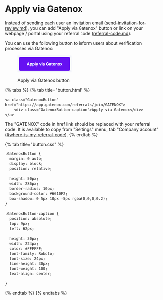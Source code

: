 # Apply via Gatenox

Instead of sending each user an invitation email ([send-invitation-for-review.md](send-invitation-for-review.md "mention")), you can add "Apply via Gatenox" button or link on your webpage / portal using your referral code ([referral-code.md](referral-code.md "mention")).

You can use the following button to inform users about verification processes via Gatenox:

<figure><img src="../../Images/apply_via_gatenox.png" alt="Apply via Gatenox"><figcaption><p>Apply via Gatenox button</p></figcaption></figure>

{% tabs %}
{% tab title="button.html" %}
```
<a class="GatenoxButton" href="https://app.gatenox.com/referrals/join/GATENOX">
	<div class="GatenoxButton-caption">Apply via Gatenox</div>
</a>
```

The "GATENOX" code in href link should be replaced with your referral code. It is available to copy from "Settings" menu, tab "Company account" ([#where-is-my-referral-code](referral-code.md#where-is-my-referral-code "mention")).
{% endtab %}

{% tab title="button.css" %}
```
.GatenoxButton {
  margin: 0 auto;
  display: block;
  position: relative;

  height: 50px;
  width: 286px;
  border-radius: 10px;
  background-color: #6610F2;
  box-shadow: 0 5px 10px -5px rgba(0,0,0,0.2);
}

.GatenoxButton-caption {
  position: absolute;
  top: 9px;
  left: 62px;

  height: 30px;
  width: 224px;
  color: #FFFFFF;
  font-family: Roboto;
  font-size: 24px;
  line-height: 30px;
  font-weight: 100;
  text-align: center;

}
```
{% endtab %}
{% endtabs %}
